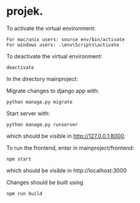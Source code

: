 # projek.

To activate the virtual environment:
```
For mac/unix users: source env/bin/activate
For windows users: .\env\Scripts\activate
```

To deactivate the virtual environment:
```
deactivate
```

In the directory mainproject:

Migrate changes to django app with:
```
python manage.py migrate
```

Start server with:
```
python manage.py runserver
```
which should be visible in http://127.0.0.1:8000.

To run the frontend, enter in mainproject/frontend:
```
npm start
```
which should be visible in http://localhost:3000

Changes should be built using
```
npm run build
```
